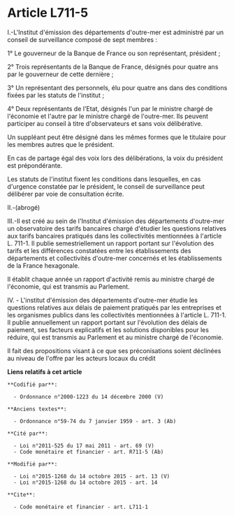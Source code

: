 # Article L711-5

I.-L'Institut d'émission des départements d'outre-mer est administré par un conseil de surveillance composé de sept
membres : 

1° Le gouverneur de la Banque de France ou son représentant, président ; 

2° Trois représentants de la Banque de France, désignés pour quatre ans par le gouverneur de cette dernière ; 

3° Un représentant des personnels, élu pour quatre ans dans des conditions fixées par les statuts de l'institut ; 

4° Deux représentants de l'Etat, désignés l'un par le ministre chargé de l'économie et l'autre par le ministre chargé de
l'outre-mer. Ils peuvent participer au conseil à titre d'observateurs et sans voix délibérative. 

Un suppléant peut être désigné dans les mêmes formes que le titulaire pour les membres autres que le président. 

En cas de partage égal des voix lors des délibérations, la voix du président est prépondérante. 

Les statuts de l'institut fixent les conditions dans lesquelles, en cas d'urgence constatée par le président, le conseil de
surveillance peut délibérer par voie de consultation écrite. 

II.-(abrogé)

III.-Il est créé au sein de l'Institut d'émission des départements d'outre-mer un observatoire des tarifs bancaires chargé
d'étudier les questions relatives aux tarifs bancaires pratiqués dans les collectivités mentionnées à l'article L. 711-1. Il
publie semestriellement un rapport portant sur l'évolution des tarifs et les différences constatées entre les établissements
des départements et collectivités d'outre-mer concernés et les établissements de la France hexagonale. 

Il établit chaque année un rapport d'activité remis au ministre chargé de l'économie, qui est transmis au Parlement.

IV. - L'institut d'émission des départements d'outre-mer étudie les questions relatives aux délais de paiement pratiqués par
les entreprises et les organismes publics dans les collectivités mentionnées à l'article L. 711-1. Il publie annuellement un
rapport portant sur l'évolution des délais de paiement, ses facteurs explicatifs et les solutions disponibles pour les
réduire, qui est transmis au Parlement et au ministre chargé de l'économie.

Il fait des propositions visant à ce que ses préconisations soient déclinées au niveau de l'offre par les acteurs locaux du
crédit

**Liens relatifs à cet article**

	**Codifié par**:

	  - Ordonnance n°2000-1223 du 14 décembre 2000 (V)

	**Anciens textes**:

	  - Ordonnance n°59-74 du 7 janvier 1959 - art. 3 (Ab)

	**Cité par**:

	  - Loi n°2011-525 du 17 mai 2011 - art. 69 (V)
	  - Code monétaire et financier - art. R711-5 (Ab)

	**Modifié par**:

	  - Loi n°2015-1268 du 14 octobre 2015 - art. 13 (V)
	  - Loi n°2015-1268 du 14 octobre 2015 - art. 14

	**Cite**:

	  - Code monétaire et financier - art. L711-1
